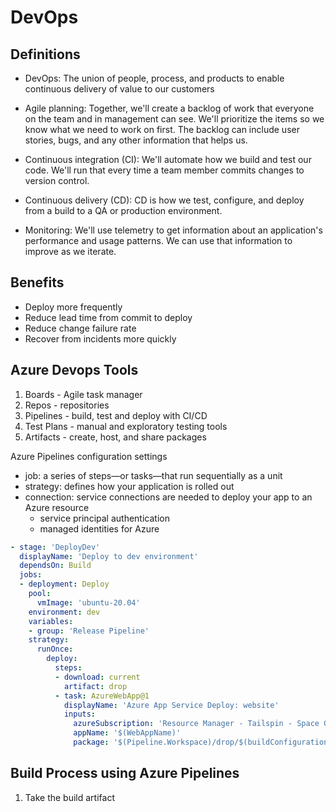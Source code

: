 # DevOps

## Definitions
- DevOps: The union of people, process, and products to enable continuous delivery of value to our customers

- Agile planning: Together, we'll create a backlog of work that everyone on the team and in management can see. We'll prioritize the items so we know what we need to work on first. The backlog can include user stories, bugs, and any other information that helps us.

- Continuous integration (CI): We'll automate how we build and test our code. We'll run that every time a team member commits changes to version control.

- Continuous delivery (CD): CD is how we test, configure, and deploy from a build to a QA or production environment.

- Monitoring: We'll use telemetry to get information about an application's performance and usage patterns. We can use that information to improve as we iterate.

## Benefits
- Deploy more frequently
- Reduce lead time from commit to deploy
- Reduce change failure rate
- Recover from incidents more quickly

## Azure Devops Tools
1. Boards - Agile task manager
2. Repos - repositories
3. Pipelines - build, test and deploy with CI/CD
4. Test Plans - manual and exploratory testing tools
5. Artifacts - create, host, and share packages

Azure Pipelines configuration settings
- job: a series of steps—or tasks—that run sequentially as a unit
- strategy: defines how your application is rolled out
- connection: service connections are needed to deploy your app to an Azure resource
    - service principal authentication
    - managed identities for Azure
``` yml
- stage: 'DeployDev'
  displayName: 'Deploy to dev environment'
  dependsOn: Build
  jobs:
  - deployment: Deploy
    pool:
      vmImage: 'ubuntu-20.04'
    environment: dev
    variables:
    - group: 'Release Pipeline'
    strategy:
      runOnce:
        deploy:
          steps:
          - download: current
            artifact: drop
          - task: AzureWebApp@1
            displayName: 'Azure App Service Deploy: website'
            inputs:
              azureSubscription: 'Resource Manager - Tailspin - Space Game'
              appName: '$(WebAppName)'
              package: '$(Pipeline.Workspace)/drop/$(buildConfiguration)/*.zip'

```

## Build Process using Azure Pipelines
1. Take the build artifact